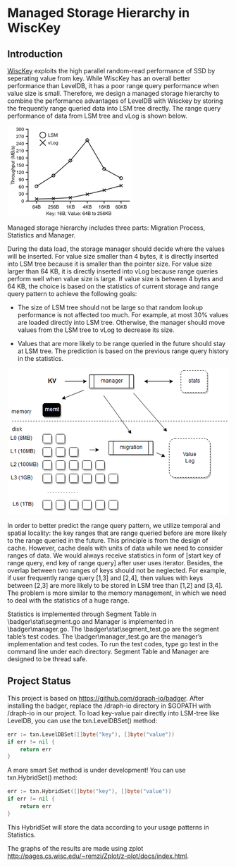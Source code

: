 # Managed Storage Hierarchy in WiscKey
## Introduction
[WiscKey](https://www.usenix.org/system/files/conference/fast16/fast16-papers-lu.pdf) exploits the high parallel random-read performance of SSD by seperating value from key. While WiscKey has an overall better performance than LevelDB, it has a poor range query performance when value size is small. Therefore, we design a managed storage hierarchy to combine the performance advantages of LevelDB with Wisckey by storing the frequently range queried data into LSM tree directly. The range query performance of data from LSM tree and vLog is shown below.

![illustration](image/wisckey.png)

Managed storage hierarchy includes three parts: Migration Process, Statistics and Manager. 

During the data load, the storage manager should decide where the values will be inserted. For value size smaller than 4 bytes, it is directly inserted into LSM tree because it is smaller than the pointer size. For value size larger than 64 KB, it is directly inserted into vLog because range queries perform well when value size is large. If value size is between 4 bytes and 64 KB, the choice is based on the statistics of current storage and range query pattern to achieve the following goals:

- The size of LSM tree should not be large so that random lookup performance is not affected too much. For example, at most 30% values are loaded directly into LSM tree. Otherwise, the manager should move values from the LSM tree to vLog to decrease its size.

- Values that are more likely to be range queried in the future should stay at LSM tree. The prediction is based on the previous range query history in the statistics.

![illustration](image/manage.png)

In order to better predict the range query pattern, we utilize temporal and spatial locality: the key ranges that are range queried before are more likely to the range queried in the future. This principle is from the design of cache. However, cache deals with units of data while we need to consider ranges of data. We would always receive statistics in form of [start key of range query, end key of range query] after user uses iterator. Besides, the overlap between two ranges of keys should not be neglected. For example, if user frequently range query [1,3] and [2,4], then values with keys between [2,3] are more likely to be stored in LSM tree than [1,2] and [3,4]. The problem is more similar to the memory management, in which we need to deal with the statistics of a huge range.

Statistics is implemented through Segment Table in \badger\stat\segment.go and Manager is implemented in \badger\manager.go. The  \badger\stat\segment_test.go are the segment table’s  test codes. The \badger\manager_test.go are the manager’s implementation and test codes. To run the test codes, type go test in the command line under each directory. Segment Table and Manager are designed to be thread safe.

## Project Status
This project is based on https://github.com/dgraph-io/badger.
After installing the badger, replace the /draph-io directory in $GOPATH with /draph-io in our project.
To load key-value pair directly into LSM-tree like LevelDB, you can use the txn.LevelDBSet() method:

```go
err := txn.LevelDBSet([]byte("key"), []byte("value"))
if err != nil {
	return err
}
```

A more smart Set method is under development! You can use txn.HybridSet() method:

```go
err := txn.HybridSet([]byte("key"), []byte("value"))
if err != nil {
	return err
}
```
This HybridSet will store the data according to your usage patterns in Statistics.

The graphs of the results are made using zplot http://pages.cs.wisc.edu/~remzi/Zplot/z-plot/docs/index.html.
